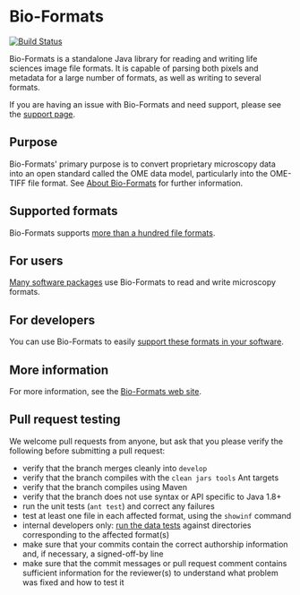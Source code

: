 # Bio-Formats

[![Build Status](https://travis-ci.org/ome/bioformats.png)](https://travis-ci.org/ome/bioformats)

Bio-Formats is a standalone Java library for reading and writing life sciences
image file formats. It is capable of parsing both pixels and metadata for a
large number of formats, as well as writing to several formats.

If you are having an issue with Bio-Formats and need support, please see the
[support page](./SUPPORT.md).

Purpose
-------

Bio-Formats' primary purpose is to convert proprietary microscopy data into 
an open standard called the OME data model, particularly into the OME-TIFF 
file format. See [About Bio-Formats](https://docs.openmicroscopy.org/latest/bio-formats/about/index.html)
for further information.

Supported formats
-----------------

Bio-Formats supports [more than a hundred file
formats](https://docs.openmicroscopy.org/latest/bio-formats/supported-formats.html).


For users
---------

[Many software packages](https://docs.openmicroscopy.org/latest/bio-formats/users/index.html)
use Bio-Formats to read and write microscopy formats.


For developers
--------------

You can use Bio-Formats to easily [support these formats in your software](https://docs.openmicroscopy.org/latest/bio-formats/developers/java-library.html).


More information
----------------

For more information, see the [Bio-Formats web
site](https://www.openmicroscopy.org/bio-formats).

Pull request testing
--------------------

We welcome pull requests from anyone, but ask that you please verify the
following before submitting a pull request:

 * verify that the branch merges cleanly into ```develop```
 * verify that the branch compiles with the ```clean jars tools``` Ant targets
 * verify that the branch compiles using Maven
 * verify that the branch does not use syntax or API specific to Java 1.8+
 * run the unit tests (```ant test```) and correct any failures
 * test at least one file in each affected format, using the ```showinf```
   command
 * internal developers only: [run the data
   tests](https://github.com/ome/bio-formats-documentation/blob/master/sphinx/developers/commit-testing.rst)
   against directories corresponding to the affected format(s)
 * make sure that your commits contain the correct authorship information and,
   if necessary, a signed-off-by line
 * make sure that the commit messages or pull request comment contains
   sufficient information for the reviewer(s) to understand what problem was
   fixed and how to test it
